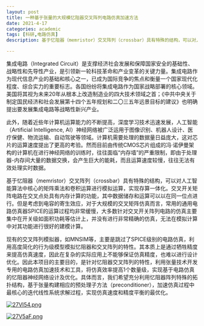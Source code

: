 ```yaml
---
layout: post
title: 一种基于张量的大规模忆阻器交叉阵列电路仿真加速方法
date: 2021-4-17
categories: academic
tags: [科研,电路仿真]
description: 基于忆阻器（memristor）交叉阵列（crossbar）具有特殊的结构，可以对人工智能算法中核心的矩阵乘法和卷积运算进行模拟运算，实现存算一体化。交叉开关矩阵电路在交叉点处具有内存计算的功能，其中数据储存和运算可以以在同一位点进行。

---
```


集成电路（Integrated Circuit）是支撑经济社会发展和保障国家安全的基础性、战略性和先导性产业，是引领新一轮科技革命和产业变革的关键力量。集成电路作为现代信息产业的基础和核心之一，已成为国际竞争的焦点和衡量一个国家现代化程度、综合实力的重要标志。各国纷纷将集成电路作为国家战略部署的核心领域。美国将其视为未来20年从根本上改造制造业的四大技术领域之首；《中共中央关于制定国民经济和社会发展第十四个五年规划和二〇三五年远景目标的建议》也明确提出要发展集成电路等战略性新兴产业。

此外，随着近些年计算机运算能力的不断提高，深度学习技术迅速发展，人工智能（Artificial Intelligence, AI）神经网络被广泛运用于图像识别、机器人设计、医疗保健、物流运输、自动驾驶等领域。计算机需要处理的数据量日益庞大，这对芯片的运算速度提出了更高的考验。然而目前由传统CMOS芯片组成的冯·诺伊曼架构的计算机在进行神经网络的训练时，往往面临“内存墙”的严重限制，即由于处理器-内存间大量的数据交换，会产生巨大的能耗，而且运算速度较慢，往往无法有效处理实时数据。

基于忆阻器（memristor）交叉阵列（crossbar）具有特殊的结构，可以对人工智能算法中核心的矩阵乘法和卷积运算进行模拟运算，实现存算一体化。交叉开关矩阵电路在交叉点处具有内存计算的功能，其中数据储存和运算可以以在同一位点进行。但是考虑到电容的寄生效应，对于大规模的交叉矩阵仿真而言，常用的通用电路仿真器SPICE的运算过程均非常缓慢，大多数针对交叉开关阵列电路的仿真主要集中在开关级如面积功耗等估计上，并没有进行非常精确的仿真，无法在模拟计算中对其功能进行很好的建模计算。

现有的交叉阵列模拟器，如MNSIM等，主要是跳过了SPICE级别的电路仿真，利用高度简化的行为级模型模拟忆阻器和交叉阵列的特性。其本质上是通过牺牲精度来提高仿真速度，因此在复杂的实际应用上不能够保证仿真精度，也难以进行设计优化。因此本项目的主要目的，是针对忆阻器交叉阵列的特性，利用张量技术开发专用的电路仿真加速技术和工具，将仿真效率提高1个数量级，实现基于电路仿真的忆阻器神经网络设计及优化。具体而言，我们希望充分利用忆阻器阵列特殊的拓扑结构，基于张量构建相应的预处理子方法（preconditioner），加速仿真过程中最核心的迭代线性系统求解过程，实现仿真速度和精度平衡的最优化。

[![27VI54.png](https://z3.ax1x.com/2021/06/14/27VI54.png)](https://imgtu.com/i/27VI54)

[![27V5aF.png](https://z3.ax1x.com/2021/06/14/27V5aF.png)](https://imgtu.com/i/27V5aF)